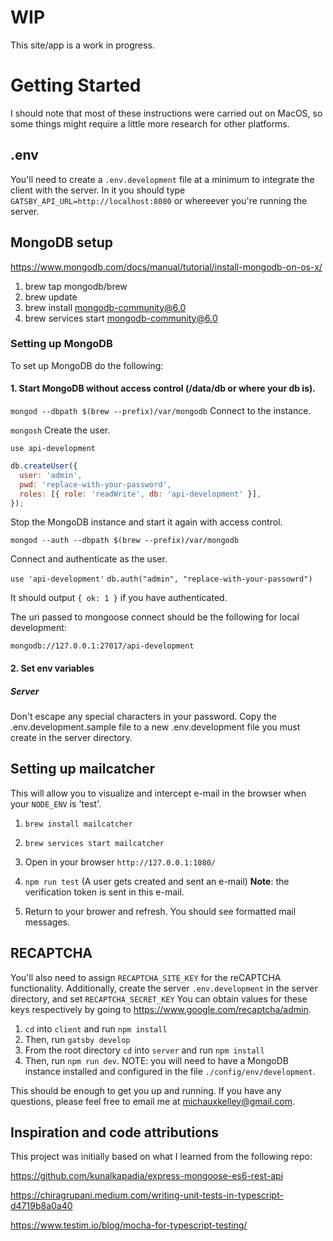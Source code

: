 # WIP

This site/app is a work in progress.

# Getting Started

I should note that most of these instructions were
carried out on MacOS, so some things might require
a little more research for other platforms.

## .env

You'll need to create a `.env.development` file at a minimum to integrate the
client with the server. In it you should type
`GATSBY_API_URL=http://localhost:8080` or whereever you're running the server.

## MongoDB setup

https://www.mongodb.com/docs/manual/tutorial/install-mongodb-on-os-x/

1. brew tap mongodb/brew
1. brew update
1. brew install mongodb-community@6.0
1. brew services start mongodb-community@6.0

### Setting up MongoDB

To set up MongoDB do the following:

#### 1. Start MongoDB without access control (/data/db or where your db is).

`mongod --dbpath $(brew --prefix)/var/mongodb`
Connect to the instance.

`mongosh`
Create the user.

`use api-development`

```javascript
db.createUser({
  user: 'admin',
  pwd: 'replace-with-your-password',
  roles: [{ role: 'readWrite', db: 'api-development' }],
});
```

Stop the MongoDB instance and start it again with access control.

`mongod --auth --dbpath $(brew --prefix)/var/mongodb`

Connect and authenticate as the user.

`use 'api-development'`
`db.auth("admin", "replace-with-your-passowrd")`

It should output `{ ok: 1 }` if you have authenticated.

The uri passed to mongoose connect should be the following for local development\:

`mongodb://127.0.0.1:27017/api-development`

#### 2. Set env variables

##### Server

Don't escape any special characters in your password.
Copy the .env.development.sample file to a new .env.development file you must create in the server directory.

## Setting up mailcatcher

This will allow you to visualize and intercept e-mail
in the browser when your `NODE_ENV` is 'test'.

1. `brew install mailcatcher`

2. `brew services start mailcatcher`

3. Open in your browser `http://127.0.0.1:1080/`

4. `npm run test` (A user gets created and sent an e-mail) **Note**: the verification token is sent in
   this e-mail.
5. Return to your brower and refresh. You should see formatted mail messages.

## RECAPTCHA

You'll also need to assign `RECAPTCHA_SITE_KEY` for the reCAPTCHA functionality.
Additionally, create the server `.env.development` in the server directory, and set
`RECAPTCHA_SECRET_KEY` You can obtain values for these keys respectively by going
to https://www.google.com/recaptcha/admin.

1. `cd` into `client` and run `npm install`
1. Then, run `gatsby develop`
1. From the root directory `cd` into `server` and run `npm install`
1. Then, run `npm run dev`. NOTE: you will need to have a MongoDB instance installed and configured in the file `./config/env/development`.

This should be enough to get you up and running. If you have any questions, please feel free to email me at michauxkelley@gmail.com.

## Inspiration and code attributions

This project was initially based on what I learned from the following repo:

https://github.com/kunalkapadia/express-mongoose-es6-rest-api

https://chiragrupani.medium.com/writing-unit-tests-in-typescript-d4719b8a0a40

https://www.testim.io/blog/mocha-for-typescript-testing/
